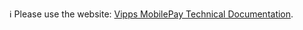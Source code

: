 ℹ️ Please use the website:
[Vipps MobilePay Technical Documentation](https://developer.vippsmobilepay.com/docs/APIs/login-api).


<!-- This content has moved to https://github.com/vippsas/vipps-developer-docs/tree/main/docs/APIs/login-api -->
